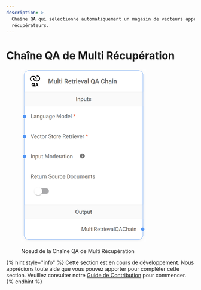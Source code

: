 ```yaml
---
description: >-
  Chaîne QA qui sélectionne automatiquement un magasin de vecteurs approprié parmi plusieurs
  récupérateurs.
---
```


# Chaîne QA de Multi Récupération

<figure><img src="../../../.gitbook/assets/image (34).png" alt="" width="333"><figcaption><p>Noeud de la Chaîne QA de Multi Récupération</p></figcaption></figure>

{% hint style="info" %}
Cette section est en cours de développement. Nous apprécions toute aide que vous pouvez apporter pour compléter cette section. Veuillez consulter notre [Guide de Contribution](broken-reference) pour commencer.
{% endhint %}